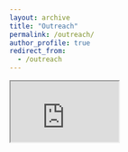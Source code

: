 ```yaml
---
layout: archive
title: "Outreach"
permalink: /outreach/
author_profile: true
redirect_from:
  - /outreach
---
```


<iframe width="192" height="108"
src="https://www.youtube.com/watch?v=bPxYE_EljBw">
</iframe>
